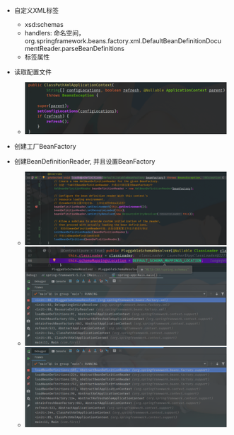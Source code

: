 - 自定义XML标签
  - xsd:schemas
  - handlers: 命名空间，org.springframework.beans.factory.xml.DefaultBeanDefinitionDocumentReader.parseBeanDefinitions
  - 标签属性



- 读取配置文件
  - ![ClassPathXmlApplicationContext](.app_images/6300201d.png)
- 创建工厂BeanFactory
- 创建BeanDefinitionReader, 并且设置BeanFactory
  - ![loadBeanDefinitions-code](.app_images/c6dff3d5.png)
  - ![Schemas](.app_images/6e02e215.png)
  - ![loadBeanDefinitions-stack](.app_images/f86f7d9c.png)


